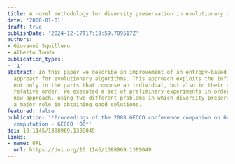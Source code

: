 ```yaml
---
title: A novel methodology for diversity preservation in evolutionary algorithms
date: '2008-01-01'
draft: true
publishDate: '2024-12-17T17:19:59.709517Z'
authors:
- Giovanni Squillero
- Alberto Tonda
publication_types:
- '1'
abstract: In this paper we describe an improvement of an entropy-based diversity preservation
  approach for evolutionary algorithms. This approach exploits the information contained
  not only in the parts that compose an individual, but also in their position and
  relative order. We executed a set of preliminary experiments in order to test the
  new approach, using two different problems in which diversity preservation plays
  a major role in obtaining good solutions.
featured: false
publication: '*Proceedings of the 2008 GECCO conference companion on Genetic and evolutionary
  computation - GECCO ′08*'
doi: 10.1145/1388969.1389049
links:
- name: URL
  url: https://doi.org/10.1145/1388969.1389049
---
```


